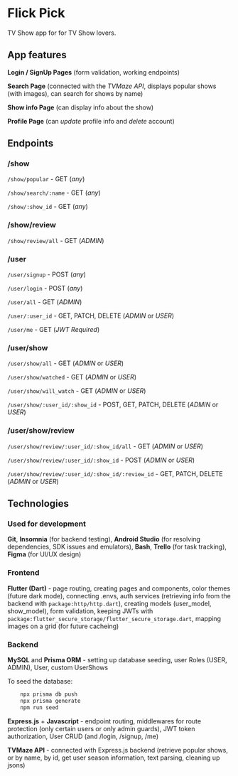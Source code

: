 # Flick Pick

TV Show app for for TV Show lovers.

## App features

**Login / SignUp Pages** (form validation, working endpoints)

**Search Page** (connected with the _TVMaze API_, displays popular shows (with images), can search for shows by name)

**Show info Page** (can display info about the show)

**Profile Page** (can _update_ profile info and _delete_ account)

## Endpoints

### /show

`/show/popular` - GET (_any_)

`/show/search/:name` - GET (_any_)

`/show/:show_id` - GET (_any_)

### /show/review

`/show/review/all` - GET (_ADMIN_)

### /user

`/user/signup` - POST (_any_)

`/user/login` - POST (_any_)

`/user/all` - GET (_ADMIN_)

`/user/:user_id` - GET, PATCH, DELETE (_ADMIN_ or _USER_)

`/user/me` - GET (_JWT Required_)

### /user/show

`/user/show/all` - GET (_ADMIN_ or _USER_)

`/user/show/watched` - GET (_ADMIN_ or _USER_)

`/user/show/will_watch` - GET (_ADMIN_ or _USER_)

`/user/show/:user_id/:show_id` - POST, GET, PATCH, DELETE (_ADMIN_ or _USER_)

### /user/show/review

`/user/show/review/:user_id/:show_id/all` - GET (_ADMIN_ or _USER_)

`/user/show/review/:user_id/:show_id` - POST (_ADMIN_ or _USER_)

`/user/show/review/:user_id/:show_id/:review_id` - GET, PATCH, DELETE (_ADMIN_ or _USER_)

## Technologies

### Used for development

**Git**, **Insomnia** (for backend testing), **Android Studio** (for resolving dependencies, SDK issues and emulators), **Bash**, **Trello** (for task tracking), **Figma** (for UI/UX design)

### Frontend

**Flutter (Dart)** - page routing, creating pages and components, color themes (future dark mode), connecting .envs, auth services (retrieving info from the backend with `package:http/http.dart`), creating models (user_model, show_model), form validation, keeping JWTs with `package:flutter_secure_storage/flutter_secure_storage.dart`, mapping images on a grid (for future cacheing)

### Backend

**MySQL** and **Prisma ORM** - setting up database seeding, user Roles (USER, ADMIN), User, custom UserShows

To seed the database:

```bash
    npx prisma db push
    npx prisma generate
    npm run seed
```

**Express.js** + **Javascript** - endpoint routing, middlewares for route protection (only certain users or only admin guards), JWT token authorization, User CRUD (and /login, /signup, /me)

**TVMaze API** - connected with Express.js backend (retrieve popular shows, or by name, by id, get user season information, text parsing, cleaning up jsons)
